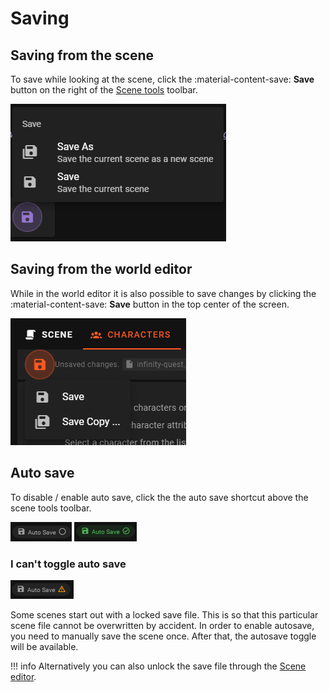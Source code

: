 # Saving


## Saving from the scene

To save while looking at the scene, click the :material-content-save: **Save** button on the right of the [Scene tools](/user-guide/playing/scenario-tools) toolbar.

![Scene save](/img/0.26.0/scene-save.png)

## Saving from the world editor

While in the world editor it is also possible to save changes by clicking the :material-content-save: **Save** button in the top center of the screen.

![World Editor Save](/img/0.26.0/world-editor-save.png)

## Auto save

To disable / enable auto save, click the the auto save shortcut above the scene tools toolbar.

![Auto save disabled](/img/0.26.0/autosave-disabled.png)
![Auto save enabled](/img/0.26.0/autosave-enabled.png)

### I can't toggle auto save

![Auto save blocked](/img/0.26.0/autosave-blocked.png)

Some scenes start out with a locked save file. This is so that this particular scene file cannot be overwritten by accident. In order to enable autosave, you need to manually save the scene once. After that, the autosave toggle will be available.


!!! info
    Alternatively you can also unlock the save file through the [Scene editor](/user-guide/world-editor/scene-editor).